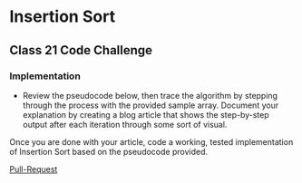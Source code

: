 # Insertion Sort

## Class 21 Code Challenge

### Implementation

- Review the pseudocode below, then trace the algorithm by stepping through the process with the provided sample array. Document your explanation by creating a blog article that shows the step-by-step output after each iteration through some sort of visual.

Once you are done with your article, code a working, tested implementation of Insertion Sort based on the pseudocode provided.

[Pull-Request](https://github.com/Thomas720/data-structures-and-algorithms/pull/35)
